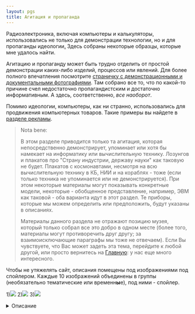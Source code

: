 ```yaml
---
layout: pgs
title: Агитация и пропаганда
---
```


Радиоэлектроника, включая компьютеры и калькуляторы, использовались не только для демонстрации технологии, но и для пропаганды идеологии[.](. "Но у нее бывают и минусы...") Здесь собраны некоторые образцы, которые мне удалось найти.

Агитацию и пропаганду может быть трудно отделить от простой демонстрации каких-либо изделий, процессов или явлений. Для более полного впечатления посмотрите [страничку с демонстрационными и документальными фотографиями](./documentary). Там собрано все то, что по какой-то причине счел недостаточно пропагандистским и достаточно информативным. А здесь, соответственно, _все наоборот_.

Помимо идеологии, компьютеры, как ни странно, использовались для продвижения компьютерных товаров. Такие примеры вы найдете в [разделе рекламы](/advetisement).

> Nota bene:
> 
> В этом разделе приводится только та агитация, которая непосредственно демонстрирует, упоминает или хотя бы намекает на информатику или вычислительную технику. Лозунгов и плакатов про "Страну индустрии, державу науки" как таковую не будет. Плакатов с космонавтами, несмотря на всю вычислительную технику в КБ, НИИ и на кораблях - тоже (если только техника не упоминается или не демонстрируется). При этом некоторые материалы могут показывать конкретные модели, некоторые - обобщенное представление, например, ЭВМ как таковой - оба варианта идут в этот раздел. Те приборы, которые мы можем определить или предположить, будут указаны в описаниях.
> 
> Материалы данного раздела не отражают позицию музея, который только собрал все это добро в одном месте (более того, материалы могут противоречить друг другу; за взаимоисключающие параграфы мы тоже не отвечаем). Если Вы чувствуете, что Вас может задеть эта тема, перейдите к любой другой, или просто вернитесь на [Главную](/): у нас еще много интересного.

Чтобы не утяжелять сайт, описания помещены под изображениями под спойлером. Каждые 10 изображений объединены в группы (необязательно тематические или временн**ы**е), под ними - спойлер.


1)[<img src="https://archive.radio.ru/web/img/1986/p.1986-01.000.jpg">](https://archive.radio.ru/web/img/1986/b.1986-01.000.jpg) 
2)[<img src="https://archive.radio.ru/web/img/1984/p.1984-08.001.jpg">](https://archive.radio.ru/web/img/1984/f.1984-08.001.jpg) 
3)[<img src="https://archive.radio.ru/web/img/1985/p.1985-09.018.jpg">](https://archive.radio.ru/web/img/1985/b.1985-09.018.jpg) 

<details>
    <summary>Описание</summary>
  
  1. Журнал 'Радио', № 1 (январь) за 1986 г. На этом съезде эпоха развитого социализма будет названа 'эпохой застоя', и впервые обратит на себя внимание широкой общественности тогда еще первый секретарь Московского горкома партии Б.Н.Ельцин.
      <br>
  2. Журнал 'Радио', № 8 (август) за 1984 г. На 2-й странице обложки представлен коллаж из обложек журналов прошлых лет, начиная с 1975 по 1984 (кроме 1982). На обложке за 1977 г. изображены три устройства: калькуляторы Б3-18А, Б3-18М и неизвестный мне калькулятор вверху. В 'агитпроп' эта страница помещена только из-за Ленина и съезда КПСС. Саму обложку с калькуляторами можно увидеть в разделе 'Реклама'
     <br>
  3. Журнал 'Радио', № 9 (сентябрь) за 1985 г. Микрофиша - это что-то вроде набора микрофотографий, расположенных в несколько рядов. Не то чтобы относится к вычислительной технике, но всяко относится к информатике и хранению данных. Пусть будет и в музее, и в этом разделе, раз уж на наших микрофишах напечатали Полное собрание сочинений В.И.Ленина.
</details>


